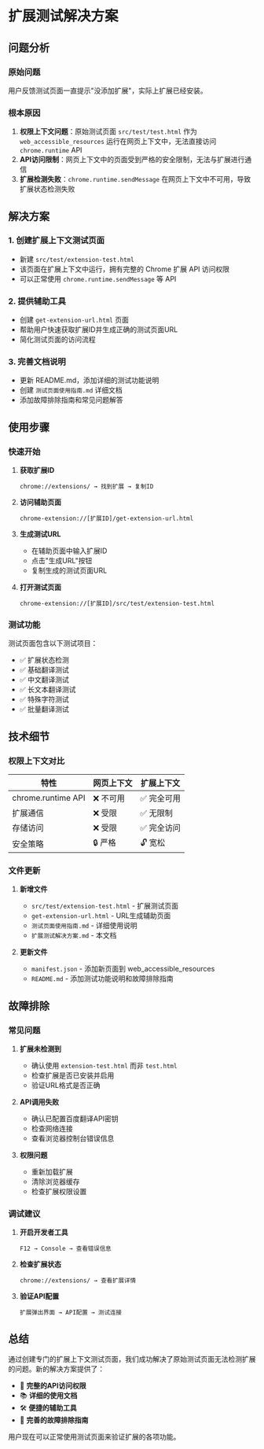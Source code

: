 # 扩展测试解决方案

## 问题分析

### 原始问题
用户反馈测试页面一直提示"没添加扩展"，实际上扩展已经安装。

### 根本原因
1. **权限上下文问题**：原始测试页面 `src/test/test.html` 作为 `web_accessible_resources` 运行在网页上下文中，无法直接访问 `chrome.runtime` API
2. **API访问限制**：网页上下文中的页面受到严格的安全限制，无法与扩展进行通信
3. **扩展检测失败**：`chrome.runtime.sendMessage` 在网页上下文中不可用，导致扩展状态检测失败

## 解决方案

### 1. 创建扩展上下文测试页面
- 新建 `src/test/extension-test.html`
- 该页面在扩展上下文中运行，拥有完整的 Chrome 扩展 API 访问权限
- 可以正常使用 `chrome.runtime.sendMessage` 等 API

### 2. 提供辅助工具
- 创建 `get-extension-url.html` 页面
- 帮助用户快速获取扩展ID并生成正确的测试页面URL
- 简化测试页面的访问流程

### 3. 完善文档说明
- 更新 README.md，添加详细的测试功能说明
- 创建 `测试页面使用指南.md` 详细文档
- 添加故障排除指南和常见问题解答

## 使用步骤

### 快速开始

1. **获取扩展ID**
   ```
   chrome://extensions/ → 找到扩展 → 复制ID
   ```

2. **访问辅助页面**
   ```
   chrome-extension://[扩展ID]/get-extension-url.html
   ```

3. **生成测试URL**
   - 在辅助页面中输入扩展ID
   - 点击"生成URL"按钮
   - 复制生成的测试页面URL

4. **打开测试页面**
   ```
   chrome-extension://[扩展ID]/src/test/extension-test.html
   ```

### 测试功能

测试页面包含以下测试项目：
- ✅ 扩展状态检测
- ✅ 基础翻译测试
- ✅ 中文翻译测试
- ✅ 长文本翻译测试
- ✅ 特殊字符测试
- ✅ 批量翻译测试

## 技术细节

### 权限上下文对比

| 特性 | 网页上下文 | 扩展上下文 |
|------|------------|------------|
| chrome.runtime API | ❌ 不可用 | ✅ 完全可用 |
| 扩展通信 | ❌ 受限 | ✅ 无限制 |
| 存储访问 | ❌ 受限 | ✅ 完全访问 |
| 安全策略 | 🔒 严格 | 🔓 宽松 |

### 文件更新

1. **新增文件**
   - `src/test/extension-test.html` - 扩展测试页面
   - `get-extension-url.html` - URL生成辅助页面
   - `测试页面使用指南.md` - 详细使用说明
   - `扩展测试解决方案.md` - 本文档

2. **更新文件**
   - `manifest.json` - 添加新页面到 web_accessible_resources
   - `README.md` - 添加测试功能说明和故障排除指南

## 故障排除

### 常见问题

1. **扩展未检测到**
   - 确认使用 `extension-test.html` 而非 `test.html`
   - 检查扩展是否已安装并启用
   - 验证URL格式是否正确

2. **API调用失败**
   - 确认已配置百度翻译API密钥
   - 检查网络连接
   - 查看浏览器控制台错误信息

3. **权限问题**
   - 重新加载扩展
   - 清除浏览器缓存
   - 检查扩展权限设置

### 调试建议

1. **开启开发者工具**
   ```
   F12 → Console → 查看错误信息
   ```

2. **检查扩展状态**
   ```
   chrome://extensions/ → 查看扩展详情
   ```

3. **验证API配置**
   ```
   扩展弹出界面 → API配置 → 测试连接
   ```

## 总结

通过创建专门的扩展上下文测试页面，我们成功解决了原始测试页面无法检测扩展的问题。新的解决方案提供了：

- 🔧 **完整的API访问权限**
- 📚 **详细的使用文档**
- 🛠️ **便捷的辅助工具**
- 🐛 **完善的故障排除指南**

用户现在可以正常使用测试页面来验证扩展的各项功能。